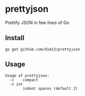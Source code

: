 # prettyjson

Prettify JSON in few lines of Go

## Install

```
go get github.com/dim13/prettyjson
```

## Usage

```
Usage of prettyjson:
  -c	compact
  -n int
    	indent spaces (default 2)
```
